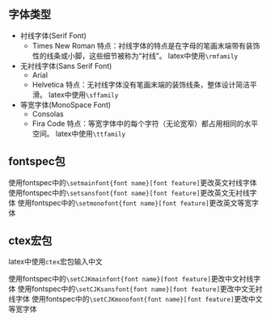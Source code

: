 ## 字体类型

- 衬线字体(Serif Font)
    - Times New Roman
    特点：衬线字体的特点是在字母的笔画末端带有装饰性的线条或小脚，这些细节被称为“衬线”。
    latex中使用`\rmfamily`
- 无衬线字体(Sans Serif Font)
    - Arial
    - Helvetica
    特点：无衬线字体没有笔画末端的装饰线条，整体设计简洁平滑。
    latex中使用`\sffamily`
- 等宽字体(MonoSpace Font)
    - Consolas
    - Fira Code
    特点：等宽字体中的每个字符（无论宽窄）都占用相同的水平空间。
    latex中使用`\ttfamily`

## fontspec包

使用fontspec中的`\setmainfont{font name}[font feature]`更改英文衬线字体
使用fontspec中的`\setsansfont{font name}[font feature]`更改英文无衬线字体
使用fontspec中的`\setmonofont{font name}[font feature]`更改英文等宽字体

## ctex宏包

latex中使用`ctex`宏包输入中文

使用fontspec中的`\setCJKmainfont{font name}[font feature]`更改中文衬线字体
使用fontspec中的`\setCJKsansfont{font name}[font feature]`更改中文无衬线字体
使用fontspec中的`\setCJKmonofont{font name}[font feature]`更改中文等宽字体


